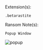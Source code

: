 Extension(s): 
```
.betarastite
```
Ransom Note(s): 
```
Popup Window
```
![popup](https://github.com/user-attachments/assets/edccda5d-efcb-43a4-986b-009e1280a8f2)
